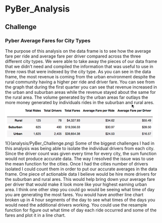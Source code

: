 # PyBer_Analysis
## Challenge
### Pyber Average Fares for City Types
The purpose of this analysis on the data frame is to see how the average fare per ride and average fare per driver compared across the three different city types. We were able to take away the pieces of our data frame that we didn’t need and compiled the information that was useful to use in three rows that were indexed by the city type. As you can see in the data frame, the most revenue is coming from the urban environment despite the rural community having a higher per ride and driver fare. You can see from the graph that during the first quarter you can see that revenue increased in the urban and suburban areas while the revenue stayed about the same for the rural area. The volume generated by the urban areas far outlays the more money generated by individuals rides in the suburban and rural ares.
![](analysis/Pyber_Summary_DataFrame.png)
1{}(analysis/PyBer_Challenge.png)
	Some of the biggest challenges I had in this analysis was being able to isolate the individual drivers from each city. Since the driver count was given every time for every city, the sum function would not produce accurate data. The way I resolved the issue was to use the mean function for the cities. Once I had the cities number of drivers isolated I could count them in order to put our accurate averages in the data frame.
	One piece of actionable data I believe would be hire more drivers for the suburban and rural ares. This would help bring down your average fare per driver that would make it look more like your highest earning urban area. I think one other step you could go would be seeing what time of day you are generating the most fares. You would have another line chart broken up in 4 hour segments of the day to see what times of the days you would need the additional drivers working. You could use the resample function for figure out what time of day each ride occurred and some of the fares and plot it in a line chart.
